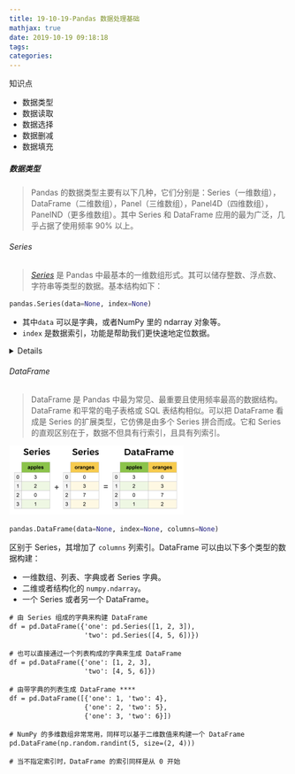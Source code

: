 ```yaml
---
title: 19-10-19-Pandas 数据处理基础
mathjax: true
date: 2019-10-19 09:18:18
tags:
categories:
---
```


知识点

- 数据类型
- 数据读取
- 数据选择
- 数据删减
- 数据填充

<!--more-->

##### 数据类型

> Pandas 的数据类型主要有以下几种，它们分别是：Series（一维数组），DataFrame（二维数组），Panel（三维数组），Panel4D（四维数组），PanelND（更多维数组）。其中 Series 和 DataFrame 应用的最为广泛，几乎占据了使用频率 90% 以上。

###### Series

> [ *Series*](https://pandas.pydata.org/pandas-docs/stable/reference/api/pandas.Series.html) 是 Pandas 中最基本的一维数组形式。其可以储存整数、浮点数、字符串等类型的数据。基本结构如下： 

```python
pandas.Series(data=None, index=None)
```

+ 其中`data` 可以是字典，或者NumPy 里的 ndarray 对象等。
+ `index` 是数据索引，功能是帮助我们更快速地定位数据。 

<details>
<pre>
import pandas as pd
s = pd.Series({'a': 10, 'b': 20, 'c': 30})
s
----output----
a    10
b    20
c    30
dtype: int64
'''该 Series 的数据值是 10, 20, 30，索引为 a, b, c，数值类型默认为 int64'''
import numpy as np
s = pd.Series(np.random.randn(5))
s
----output----
0    0.289606
1    0.172003
2    0.741638
3   -1.295529
4    0.445117
dtype: float64
'''用 NumPy 生成的一维随机数组，最终得到的 Series 索引默认从 0 开始，而数值类型为 float64''''
</pre>
</details>



###### DataFrame

> DataFrame 是 Pandas 中最为常见、最重要且使用频率最高的数据结构。DataFrame 和平常的电子表格或 SQL 表结构相似。可以把 DataFrame 看成是 Series 的扩展类型，它仿佛是由多个 Series 拼合而成。它和 Series 的直观区别在于，数据不但具有行索引，且具有列索引。 

<img src="https://raw.githubusercontent.com/zhanyeye/Figure-bed/win-pic/img/20191020205437.png" width="315" height alt="图片名称" align=center/>

```python
pandas.DataFrame(data=None, index=None, columns=None)
```

 区别于 Series，其增加了 `columns` 列索引。DataFrame 可以由以下多个类型的数据构建： 

- 一维数组、列表、字典或者 Series 字典。
- 二维或者结构化的 `numpy.ndarray`。
- 一个 Series 或者另一个 DataFrame。

```
# 由 Series 组成的字典来构建 DataFrame
df = pd.DataFrame({'one': pd.Series([1, 2, 3]),
                   'two': pd.Series([4, 5, 6])}) 
                   
# 也可以直接通过一个列表构成的字典来生成 DataFrame
df = pd.DataFrame({'one': [1, 2, 3],
                   'two': [4, 5, 6]}) 
                   
# 由带字典的列表生成 DataFrame ****
df = pd.DataFrame([{'one': 1, 'two': 4},
                   {'one': 2, 'two': 5},
                   {'one': 3, 'two': 6}])
                   
# NumPy 的多维数组非常常用，同样可以基于二维数值来构建一个 DataFrame
pd.DataFrame(np.random.randint(5, size=(2, 4)))

# 当不指定索引时，DataFrame 的索引同样是从 0 开始
```



